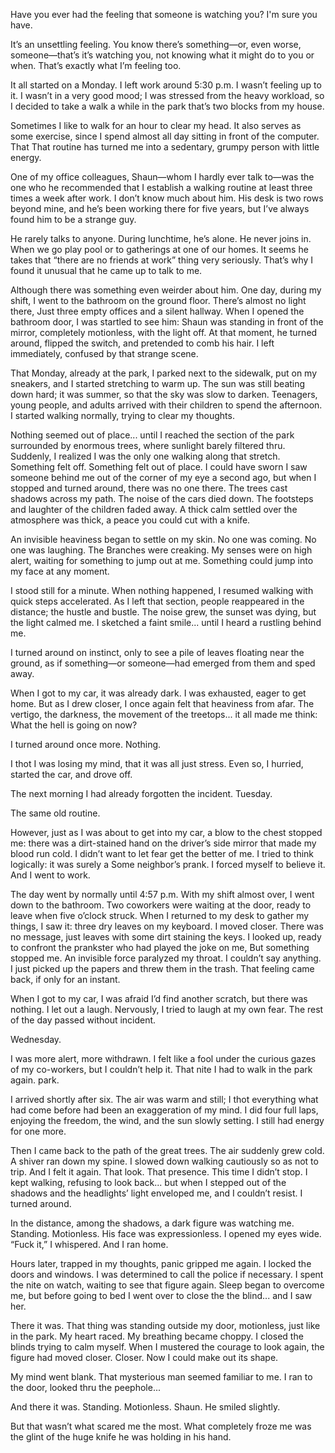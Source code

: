 Have you ever had the feeling that someone is watching you?
I'm sure you have.

It’s an unsettling feeling. You know there’s something—or, even worse, someone—that’s it’s watching you, not knowing what it might do to you or when.
That’s exactly what I’m feeling too.

It all started on a Monday. I left work around 5:30 p.m. I wasn’t feeling up to it. I wasn’t in a very good mood; I was stressed from the heavy workload, so I decided to take a walk a while in the park that’s two blocks from my house.

Sometimes I like to walk for an hour to clear my head. It also serves as some exercise, since I spend almost all day sitting in front of the computer. That
That routine has turned me into a sedentary, grumpy person with little energy.

One of my office colleagues, Shaun—whom I hardly ever talk to—was the one who he recommended that I establish a walking routine at least three times a week after work.
I don’t know much about him. His desk is two rows beyond mine, and he’s been working there for five years, but I’ve always found him to be a strange guy.

He rarely talks to anyone. During lunchtime, he’s alone. He never joins in.
When we go play pool or to gatherings at one of our homes. It seems he takes that “there are no friends at work” thing very seriously.
That’s why I found it unusual that he came up to talk to me.

Although there was something even weirder about him.
One day, during my shift, I went to the bathroom on the ground floor. There’s almost no light there, Just three empty offices and a silent hallway. When I opened the bathroom door, I was startled to see him: Shaun was standing in front of the mirror, completely motionless, with the light off.
At that moment, he turned around, flipped the switch, and pretended to comb his hair.
I left immediately, confused by that strange scene.

That Monday, already at the park, I parked next to the sidewalk, put on my sneakers, and I started stretching to warm up. The sun was still beating down hard; it was summer, so that the sky was slow to darken. Teenagers, young people, and adults arrived with their children to spend the afternoon. I started walking normally, trying to clear my thoughts.

Nothing seemed out of place... until I reached the section of the park surrounded by enormous trees, where sunlight barely filtered thru.
Suddenly, I realized I was the only one walking along that stretch. Something felt off. Something felt out of place. I could have sworn I saw someone behind me out of the corner of my eye a second ago, but when I stopped and turned around, there was no one there. The trees cast shadows across my path. The noise of the cars died down. The footsteps and laughter of the children faded away. A thick calm settled over the atmosphere was thick, a peace you could cut with a knife.

An invisible heaviness began to settle on my skin. No one was coming. No one was laughing. The Branches were creaking. My senses were on high alert, waiting for something to jump out at me. Something could jump into my face at any moment.

I stood still for a minute. When nothing happened, I resumed walking with quick steps accelerated. As I left that section, people reappeared in the distance; the hustle and bustle.
The noise grew, the sunset was dying, but the light calmed me. I sketched a faint smile... until I heard a rustling behind me.

I turned around on instinct, only to see a pile of leaves floating near the ground, as if something—or someone—had emerged from them and sped away.

When I got to my car, it was already dark. I was exhausted, eager to get home. But as I drew closer, I once again felt that heaviness from afar. The vertigo, the darkness, the movement of the treetops... it all made me think:
What the hell is going on now?

I turned around once more. 
Nothing.

I thot I was losing my mind, that it was all just stress. Even so, I hurried, started the car, and drove off.

The next morning I had already forgotten the incident. 
Tuesday. 

The same old routine.

However, just as I was about to get into my car, a blow to the chest stopped me:
there was a dirt-stained hand on the driver’s side mirror that made my blood run cold.
I didn’t want to let fear get the better of me. I tried to think logically: it was surely a
Some neighbor’s prank. I forced myself to believe it.
And I went to work.

The day went by normally until 4:57 p.m.
With my shift almost over, I went down to the bathroom. Two coworkers were waiting at the door, ready to leave when five o’clock struck. When I returned to my desk to gather my things, I saw it: three dry leaves on my keyboard.
I moved closer. There was no message, just leaves with some dirt staining the keys.
I looked up, ready to confront the prankster who had played the joke on me,
But something stopped me. An invisible force paralyzed my throat. 
I couldn’t say anything.
I just picked up the papers and threw them in the trash.
That feeling came back, if only for an instant.

When I got to my car, I was afraid I’d find another scratch, but there was nothing. I let out a laugh.
Nervously, I tried to laugh at my own fear.
The rest of the day passed without incident.

Wednesday.

I was more alert, more withdrawn. I felt like a fool under the curious gazes of my co-workers, but I couldn’t help it. That nite I had to walk in the park again.
park.

I arrived shortly after six. The air was warm and still; I thot everything what had come before had been an exaggeration of my mind.
I did four full laps, enjoying the freedom, the wind, and the sun slowly setting. I still had energy for one more.

Then I came back to the path of the great trees.
The air suddenly grew cold. A shiver ran down my spine. I slowed down walking cautiously so as not to trip.
And I felt it again.
That look.
That presence.
This time I didn’t stop.
I kept walking, refusing to look back... but when I stepped out of the shadows and the headlights’ light enveloped me, and I couldn’t resist.
I turned around.

In the distance, among the shadows, a dark figure was watching me.
Standing. Motionless.
His face was expressionless.
I opened my eyes wide.
“Fuck it,” I whispered.
And I ran home.

Hours later, trapped in my thoughts, panic gripped me again.
I locked the doors and windows. I was determined to call the police if necessary.
I spent the nite on watch, waiting to see that figure again.
Sleep began to overcome me, but before going to bed I went over to close the
the blind... and I saw her.

There it was.
That thing was standing outside my door, motionless, just like in the park.
My heart raced. My breathing became choppy. I closed the blinds trying to calm myself.
When I mustered the courage to look again, the figure had moved closer.
Closer.
Now I could make out its shape.

My mind went blank.
That mysterious man seemed familiar to me.
I ran to the door, looked thru the peephole...

And there it was.
Standing. Motionless.
Shaun.
He smiled slightly.

But that wasn’t what scared me the most.
What completely froze me was the glint of the huge knife he was holding in his hand.
